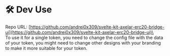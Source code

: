 # 🛠️ Dev Use

Repo URL: [https://github.com/andrei0x309/svelte-kit-axelar-erc20-bridge-ui](https://github.com/andrei0x309/svelte-kit-axelar-erc20-bridge-ui)\
\
To use it for a single token, you need to change the config file with the data of your token, you might need to change other designs with your branding to make it more suitable for your token.
